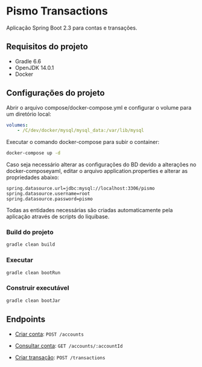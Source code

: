 # Pismo Transactions

Aplicação Spring Boot 2.3 para contas e transações.


## Requisitos do projeto

- Gradle 6.6
- OpenJDK 14.0.1
- Docker

## Configurações do projeto

Abrir o arquivo compose/docker-compose.yml e configurar o volume para um diretório local:

```yaml
volumes:
    - /C/dev/docker/mysql/mysql_data:/var/lib/mysql
```

Executar o comando docker-compose para subir o container:

```bash
docker-compose up -d
```


Caso seja necessário alterar as configurações do BD devido a alterações no docker-composeyaml, editar o arquivo application.properties e alterar as propriedades abaixo:

```
spring.datasource.url=jdbc:mysql://localhost:3306/pismo
spring.datasource.username=root
spring.datasource.password=pismo
```

Todas as entidades necessárias são criadas automaticamente pela aplicação através de scripts do liquibase.

### Build do projeto

```bash
gradle clean build
```

### Executar

```bash
gradle clean bootRun
```

### Construir executável

```bash
gradle clean bootJar
```



## Endpoints

- [Criar conta](documentation/post-account.md):  `POST /accounts`

- [Consultar conta](documentation/get-account.md):  `GET /accounts/:accountId`

- [Criar transação](documentation/post-transactions.md):  `POST /transactions`

  

